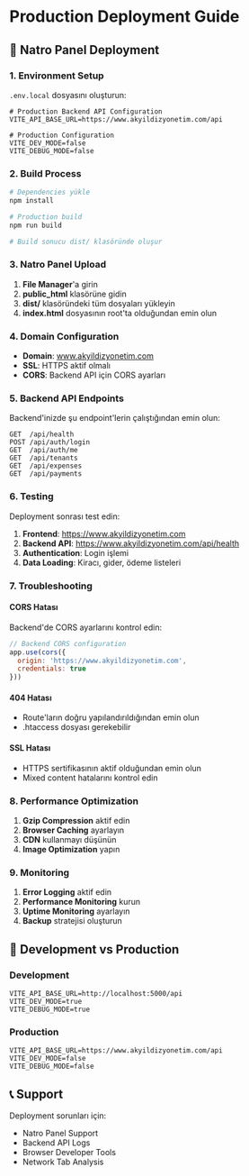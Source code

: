 # Production Deployment Guide

## 🚀 Natro Panel Deployment

### 1. **Environment Setup**

`.env.local` dosyasını oluşturun:
```env
# Production Backend API Configuration
VITE_API_BASE_URL=https://www.akyildizyonetim.com/api

# Production Configuration
VITE_DEV_MODE=false
VITE_DEBUG_MODE=false
```

### 2. **Build Process**

```bash
# Dependencies yükle
npm install

# Production build
npm run build

# Build sonucu dist/ klasöründe oluşur
```

### 3. **Natro Panel Upload**

1. **File Manager**'a girin
2. **public_html** klasörüne gidin
3. **dist/** klasöründeki tüm dosyaları yükleyin
4. **index.html** dosyasının root'ta olduğundan emin olun

### 4. **Domain Configuration**

- **Domain**: www.akyildizyonetim.com
- **SSL**: HTTPS aktif olmalı
- **CORS**: Backend API için CORS ayarları

### 5. **Backend API Endpoints**

Backend'inizde şu endpoint'lerin çalıştığından emin olun:

```
GET  /api/health
POST /api/auth/login
GET  /api/auth/me
GET  /api/tenants
GET  /api/expenses
GET  /api/payments
```

### 6. **Testing**

Deployment sonrası test edin:

1. **Frontend**: https://www.akyildizyonetim.com
2. **Backend API**: https://www.akyildizyonetim.com/api/health
3. **Authentication**: Login işlemi
4. **Data Loading**: Kiracı, gider, ödeme listeleri

### 7. **Troubleshooting**

#### CORS Hatası
Backend'de CORS ayarlarını kontrol edin:
```javascript
// Backend CORS configuration
app.use(cors({
  origin: 'https://www.akyildizyonetim.com',
  credentials: true
}))
```

#### 404 Hatası
- Route'ların doğru yapılandırıldığından emin olun
- .htaccess dosyası gerekebilir

#### SSL Hatası
- HTTPS sertifikasının aktif olduğundan emin olun
- Mixed content hatalarını kontrol edin

### 8. **Performance Optimization**

1. **Gzip Compression** aktif edin
2. **Browser Caching** ayarlayın
3. **CDN** kullanmayı düşünün
4. **Image Optimization** yapın

### 9. **Monitoring**

1. **Error Logging** aktif edin
2. **Performance Monitoring** kurun
3. **Uptime Monitoring** ayarlayın
4. **Backup** stratejisi oluşturun

## 🔧 Development vs Production

### Development
```env
VITE_API_BASE_URL=http://localhost:5000/api
VITE_DEV_MODE=true
VITE_DEBUG_MODE=true
```

### Production
```env
VITE_API_BASE_URL=https://www.akyildizyonetim.com/api
VITE_DEV_MODE=false
VITE_DEBUG_MODE=false
```

## 📞 Support

Deployment sorunları için:
- Natro Panel Support
- Backend API Logs
- Browser Developer Tools
- Network Tab Analysis 